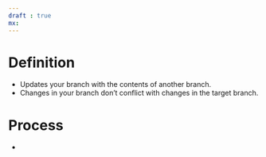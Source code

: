 ```yaml
---
draft : true
mx:  
---
```


# Definition
- Updates your branch with the contents of another branch. 
- Changes in your branch don’t conflict with changes in the target branch.

# Process
- 